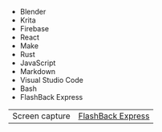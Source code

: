 

* Blender
* Krita
* Firebase
* React
* Make
* Rust
* JavaScript
* Markdown
* Visual Studio Code
* Bash
* FlashBack Express 

<table>
    <tr>
        <td>Screen capture</td>
        <td><a href="https://www.flashbackrecorder.com/express/">FlashBack Express</a></td>
    </tr>
</table>